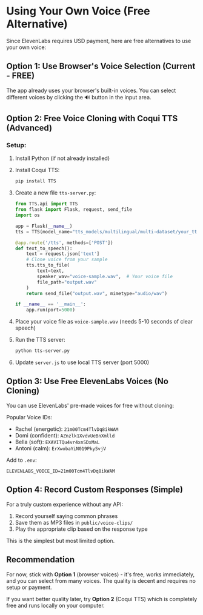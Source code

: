 # Using Your Own Voice (Free Alternative)

Since ElevenLabs requires USD payment, here are free alternatives to use your own voice:

## Option 1: Use Browser's Voice Selection (Current - FREE)
The app already uses your browser's built-in voices. You can select different voices by clicking the 🔊 button in the input area.

## Option 2: Free Voice Cloning with Coqui TTS (Advanced)

### Setup:
1. Install Python (if not already installed)
2. Install Coqui TTS:
   ```bash
   pip install TTS
   ```

3. Create a new file `tts-server.py`:
   ```python
   from TTS.api import TTS
   from flask import Flask, request, send_file
   import os
   
   app = Flask(__name__)
   tts = TTS(model_name="tts_models/multilingual/multi-dataset/your_tts")
   
   @app.route('/tts', methods=['POST'])
   def text_to_speech():
       text = request.json['text']
       # Clone voice from your sample
       tts.tts_to_file(
           text=text,
           speaker_wav="voice-sample.wav",  # Your voice file
           file_path="output.wav"
       )
       return send_file("output.wav", mimetype="audio/wav")
   
   if __name__ == '__main__':
       app.run(port=5000)
   ```

4. Place your voice file as `voice-sample.wav` (needs 5-10 seconds of clear speech)

5. Run the TTS server:
   ```bash
   python tts-server.py
   ```

6. Update `server.js` to use local TTS server (port 5000)

## Option 3: Use Free ElevenLabs Voices (No Cloning)

You can use ElevenLabs' pre-made voices for free without cloning:

Popular Voice IDs:
- Rachel (energetic): `21m00Tcm4TlvDq8ikWAM`
- Domi (confident): `AZnzlk1XvdvUeBnXmlld`
- Bella (soft): `EXAVITQu4vr4xnSDxMaL`
- Antoni (calm): `ErXwobaYiN019PkySvjV`

Add to `.env`:
```
ELEVENLABS_VOICE_ID=21m00Tcm4TlvDq8ikWAM
```

## Option 4: Record Custom Responses (Simple)

For a truly custom experience without any API:
1. Record yourself saying common phrases
2. Save them as MP3 files in `public/voice-clips/`
3. Play the appropriate clip based on the response type

This is the simplest but most limited option.

## Recommendation

For now, stick with **Option 1** (browser voices) - it's free, works immediately, and you can select from many voices. The quality is decent and requires no setup or payment.

If you want better quality later, try **Option 2** (Coqui TTS) which is completely free and runs locally on your computer.
